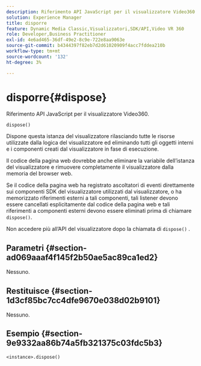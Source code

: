 ```yaml
---
description: Riferimento API JavaScript per il visualizzatore Video360.
solution: Experience Manager
title: disporre
feature: Dynamic Media Classic,Visualizzatori,SDK/API,Video VR 360
role: Developer,Business Practitioner
exl-id: 4e6ad465-36df-49e2-8c9e-722e8aa9063e
source-git-commit: b4344397f82eb7d2d61020909f4acc7fddea210b
workflow-type: tm+mt
source-wordcount: '132'
ht-degree: 3%

---
```


# disporre{#dispose}

Riferimento API JavaScript per il visualizzatore Video360.

`dispose()`

Dispone questa istanza del visualizzatore rilasciando tutte le risorse utilizzate dalla logica del visualizzatore ed eliminando tutti gli oggetti interni e i componenti creati dal visualizzatore in fase di esecuzione.

Il codice della pagina web dovrebbe anche eliminare la variabile dell’istanza del visualizzatore e rimuovere completamente il visualizzatore dalla memoria del browser web.

Se il codice della pagina web ha registrato ascoltatori di eventi direttamente sui componenti SDK del visualizzatore utilizzati dal visualizzatore, o ha memorizzato riferimenti esterni a tali componenti, tali listener devono essere cancellati esplicitamente dal codice della pagina web e tali riferimenti a componenti esterni devono essere eliminati prima di chiamare `dispose()`.

Non accedere più all’API del visualizzatore dopo la chiamata di `dispose()` .

## Parametri {#section-ad069aaaf4f145f2b50ae5ac89ca1ed2}

Nessuno.

## Restituisce {#section-1d3cf85bc7cc4dfe9670e038d02b9101}

Nessuno.

## Esempio {#section-9e9332aa86b74a5fb321375c03fdc5b3}

```
<instance>.dispose()
```
